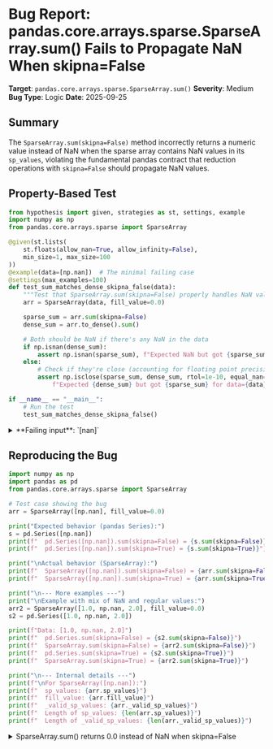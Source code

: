 # Bug Report: pandas.core.arrays.sparse.SparseArray.sum() Fails to Propagate NaN When skipna=False

**Target**: `pandas.core.arrays.sparse.SparseArray.sum()`
**Severity**: Medium
**Bug Type**: Logic
**Date**: 2025-09-25

## Summary

The `SparseArray.sum(skipna=False)` method incorrectly returns a numeric value instead of NaN when the sparse array contains NaN values in its `sp_values`, violating the fundamental pandas contract that reduction operations with `skipna=False` should propagate NaN values.

## Property-Based Test

```python
from hypothesis import given, strategies as st, settings, example
import numpy as np
from pandas.core.arrays.sparse import SparseArray

@given(st.lists(
    st.floats(allow_nan=True, allow_infinity=False),
    min_size=1, max_size=100
))
@example(data=[np.nan])  # The minimal failing case
@settings(max_examples=100)
def test_sum_matches_dense_skipna_false(data):
    """Test that SparseArray.sum(skipna=False) properly handles NaN values."""
    arr = SparseArray(data, fill_value=0.0)

    sparse_sum = arr.sum(skipna=False)
    dense_sum = arr.to_dense().sum()

    # Both should be NaN if there's any NaN in the data
    if np.isnan(dense_sum):
        assert np.isnan(sparse_sum), f"Expected NaN but got {sparse_sum} for data={data}"
    else:
        # Check if they're close (accounting for floating point precision)
        assert np.isclose(sparse_sum, dense_sum, rtol=1e-10, equal_nan=True), \
            f"Expected {dense_sum} but got {sparse_sum} for data={data}"

if __name__ == "__main__":
    # Run the test
    test_sum_matches_dense_skipna_false()
```

<details>

<summary>
**Failing input**: `[nan]`
</summary>
```
Traceback (most recent call last):
  File "/home/npc/pbt/agentic-pbt/worker_/55/hypo.py", line 28, in <module>
    test_sum_matches_dense_skipna_false()
    ~~~~~~~~~~~~~~~~~~~~~~~~~~~~~~~~~~~^^
  File "/home/npc/pbt/agentic-pbt/worker_/55/hypo.py", line 6, in test_sum_matches_dense_skipna_false
    st.floats(allow_nan=True, allow_infinity=False),
               ^^^
  File "/home/npc/miniconda/lib/python3.13/site-packages/hypothesis/core.py", line 2062, in wrapped_test
    _raise_to_user(errors, state.settings, [], " in explicit examples")
    ~~~~~~~~~~~~~~^^^^^^^^^^^^^^^^^^^^^^^^^^^^^^^^^^^^^^^^^^^^^^^^^^^^^
  File "/home/npc/miniconda/lib/python3.13/site-packages/hypothesis/core.py", line 1613, in _raise_to_user
    raise the_error_hypothesis_found
  File "/home/npc/pbt/agentic-pbt/worker_/55/hypo.py", line 20, in test_sum_matches_dense_skipna_false
    assert np.isnan(sparse_sum), f"Expected NaN but got {sparse_sum} for data={data}"
           ~~~~~~~~^^^^^^^^^^^^
AssertionError: Expected NaN but got 0.0 for data=[nan]
Falsifying explicit example: test_sum_matches_dense_skipna_false(
    data=[nan],
)
```
</details>

## Reproducing the Bug

```python
import numpy as np
import pandas as pd
from pandas.core.arrays.sparse import SparseArray

# Test case showing the bug
arr = SparseArray([np.nan], fill_value=0.0)

print("Expected behavior (pandas Series):")
s = pd.Series([np.nan])
print(f"  pd.Series([np.nan]).sum(skipna=False) = {s.sum(skipna=False)}")
print(f"  pd.Series([np.nan]).sum(skipna=True) = {s.sum(skipna=True)}")

print("\nActual behavior (SparseArray):")
print(f"  SparseArray([np.nan]).sum(skipna=False) = {arr.sum(skipna=False)}")
print(f"  SparseArray([np.nan]).sum(skipna=True) = {arr.sum(skipna=True)}")

print("\n--- More examples ---")
print("\nExample with mix of NaN and regular values:")
arr2 = SparseArray([1.0, np.nan, 2.0], fill_value=0.0)
s2 = pd.Series([1.0, np.nan, 2.0])

print(f"Data: [1.0, np.nan, 2.0]")
print(f"  pd.Series.sum(skipna=False) = {s2.sum(skipna=False)}")
print(f"  SparseArray.sum(skipna=False) = {arr2.sum(skipna=False)}")
print(f"  pd.Series.sum(skipna=True) = {s2.sum(skipna=True)}")
print(f"  SparseArray.sum(skipna=True) = {arr2.sum(skipna=True)}")

print("\n--- Internal details ---")
print(f"\nFor SparseArray([np.nan]):")
print(f"  sp_values: {arr.sp_values}")
print(f"  fill_value: {arr.fill_value}")
print(f"  _valid_sp_values: {arr._valid_sp_values}")
print(f"  Length of sp_values: {len(arr.sp_values)}")
print(f"  Length of _valid_sp_values: {len(arr._valid_sp_values)}")
```

<details>

<summary>
SparseArray.sum() returns 0.0 instead of NaN when skipna=False
</summary>
```
Expected behavior (pandas Series):
  pd.Series([np.nan]).sum(skipna=False) = nan
  pd.Series([np.nan]).sum(skipna=True) = 0.0

Actual behavior (SparseArray):
  SparseArray([np.nan]).sum(skipna=False) = 0.0
  SparseArray([np.nan]).sum(skipna=True) = 0.0

--- More examples ---

Example with mix of NaN and regular values:
Data: [1.0, np.nan, 2.0]
  pd.Series.sum(skipna=False) = nan
  SparseArray.sum(skipna=False) = 3.0
  pd.Series.sum(skipna=True) = 3.0
  SparseArray.sum(skipna=True) = 3.0

--- Internal details ---

For SparseArray([np.nan]):
  sp_values: [nan]
  fill_value: 0.0
  _valid_sp_values: []
  Length of sp_values: 1
  Length of _valid_sp_values: 0
```
</details>

## Why This Is A Bug

This bug violates the fundamental pandas behavior for reduction operations with `skipna=False`. According to pandas documentation and consistent behavior across all array types, when `skipna=False` is specified, any NaN values in the data should cause the reduction operation to return NaN. This is critical for data integrity in scientific computing and data analysis where missing values must be properly propagated.

The bug occurs because:
1. The `_valid_sp_values` property (line 674-677 in array.py) filters out NaN values from `sp_values` using `notna(sp_vals)`
2. The `sum()` method (lines 1508-1524) only checks for NaN in "gaps" (positions with fill_value) via the condition `has_na = self.sp_index.ngaps > 0 and not self._null_fill_value`
3. It fails to detect when NaN values exist in the explicitly stored sparse values themselves
4. When `skipna=False`, the method should return NaN if ANY values (stored or fill) are NaN, but it only checks fill values

This leads to incorrect results where `SparseArray([np.nan]).sum(skipna=False)` returns `0.0` instead of `nan`, and `SparseArray([1.0, np.nan, 2.0]).sum(skipna=False)` returns `3.0` instead of `nan`.

## Relevant Context

The issue is located in `/home/npc/pbt/agentic-pbt/envs/pandas_env/lib/python3.13/site-packages/pandas/core/arrays/sparse/array.py` at lines 1508-1524 in the `sum()` method.

Key methods involved:
- `_valid_sp_values` property (lines 674-677): Filters NaN from sparse values
- `sum()` method (lines 1508-1524): Performs the summation but only checks for NaN in gaps

This bug affects all pandas users working with sparse data structures where NaN values may appear in the data. The SparseArray is commonly used for memory-efficient storage of data with many repeated values (like zeros), and proper NaN handling is crucial for data analysis pipelines.

## Proposed Fix

```diff
--- a/pandas/core/arrays/sparse/array.py
+++ b/pandas/core/arrays/sparse/array.py
@@ -1508,11 +1508,17 @@ class SparseArray(OpsMixin, PandasObject, ExtensionArray):
         nv.validate_sum(args, kwargs)
         valid_vals = self._valid_sp_values
         sp_sum = valid_vals.sum()
         has_na = self.sp_index.ngaps > 0 and not self._null_fill_value

+        # Check if sp_values contains any NaN values
+        if not skipna and len(valid_vals) < len(self.sp_values):
+            # Some sp_values were filtered out as NaN in _valid_sp_values
+            return na_value_for_dtype(self.dtype.subtype, compat=False)
+
         if has_na and not skipna:
             return na_value_for_dtype(self.dtype.subtype, compat=False)

         if self._null_fill_value:
             if check_below_min_count(valid_vals.shape, None, min_count):
                 return na_value_for_dtype(self.dtype.subtype, compat=False)
```